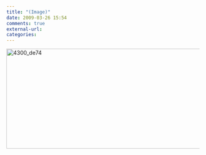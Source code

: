 ```yaml
---
title: "(Image)"
date: 2009-03-26 15:54
comments: true
external-url:
categories:
---
```

[<img src="http://c.asset.soup.io/asset/0272/4300_de74.png" width="740" height="262" alt="4300_de74" />][1]

  [1]: http://xkcd.com/557/
